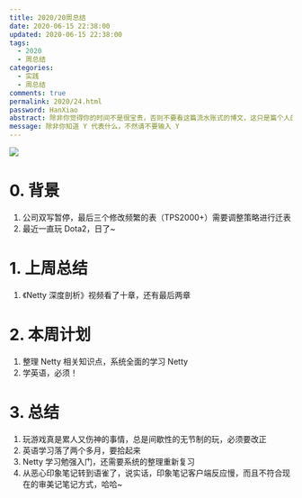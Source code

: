 ```yaml
---
title: 2020/20周总结
date: 2020-06-15 22:38:00
updated: 2020-06-15 22:38:00
tags:
  - 2020
  - 周总结
categories: 
  - 实践
  - 周总结
comments: true
permalink: 2020/24.html  
password: HanXiao
abstract: 除非你觉得你的时间不是很宝贵，否则不要看这篇流水账式的博文，这只是篇个人的工作的学习一个总结而已，没有包含任何的技术细节
message: 除非你知道 Y 代表什么，不然请不要输入 Y
---
```


![][0]  

# 0. 背景

1. 公司双写暂停，最后三个修改频繁的表（TPS2000+）需要调整策略进行迁表
2. 最近一直玩 Dota2，日了~

<!--more-->

# 1. 上周总结

1. 《Netty 深度剖析》视频看了十章，还有最后两章

# 2. 本周计划

1. 整理 Netty 相关知识点，系统全面的学习 Netty
2. 学英语，必须！

# 3. 总结

1. 玩游戏真是累人又伤神的事情，总是间歇性的无节制的玩，必须要改正
2. 英语学习落了两个多月，要拾起来
3. Netty 学习勉强入门，还需要系统的整理重新复习
4. 从恶心印象笔记转到语雀了，说实话，印象笔记客户端反应慢，而且不符合现在的审美记笔记方式，哈哈~

[0]: https://leran2deeplearnjavawebtech.oss-cn-beijing.aliyuncs.com/background/2020-06-15%E7%87%83%E6%83%85%E5%B2%81%E6%9C%88.webp